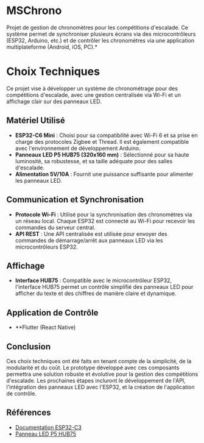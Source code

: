 # MSChrono
Projet de gestion de chronomètres pour les compétitions d'escalade. Ce système permet de synchroniser plusieurs écrans via des microcontrôleurs (ESP32, Arduino, etc.) et de contrôler les chronomètres via une application multiplateforme (Android, iOS, PC).*

# Choix Techniques

Ce projet vise à développer un système de chronométrage pour des compétitions d'escalade, avec une gestion centralisée via Wi-Fi et un affichage clair sur des panneaux LED.

## Matériel Utilisé
- **ESP32-C6 Mini** : Choisi pour sa compatibilité avec Wi-Fi 6 et sa prise en charge des protocoles Zigbee et Thread. Il est également compatible avec l'environnement de développement Arduino.
- **Panneaux LED P5 HUB75 (320x160 mm)** : Sélectionné pour sa haute luminosité, sa robustesse, et sa taille adéquate pour des salles d'escalade.
- **Alimentation 5V/10A** : Fournit une puissance suffisante pour alimenter les panneaux LED.

## Communication et Synchronisation
- **Protocole Wi-Fi** : Utilisé pour la synchronisation des chronomètres via un réseau local. Chaque ESP32 est connecté au Wi-Fi pour recevoir les commandes du serveur central.
- **API REST** : Une API centralisée est utilisée pour envoyer des commandes de démarrage/arrêt aux panneaux LED via les microcontrôleurs ESP32.

## Affichage
- **Interface HUB75** : Compatible avec le microcontrôleur ESP32, l'interface HUB75 permet un contrôle simplifié des panneaux LED pour afficher du texte et des chiffres de manière claire et dynamique.

## Application de Contrôle
- **Flutter (React Native)

## Conclusion

Ces choix techniques ont été faits en tenant compte de la simplicité, de la modularité et du coût. Le prototype développé avec ces composants permettra une solution robuste et évolutive pour la gestion des compétitions d'escalade. Les prochaines étapes incluront le développement de l'API, l'intégration des panneaux LED avec l'ESP32, et la création de l'application de contrôle.

## Références

- [Documentation ESP32-C3](https://docs.espressif.com/projects/esp-idf/en/latest/esp32c3/)
- [Panneau LED P5 HUB75](https://www.aliexpress.com)
